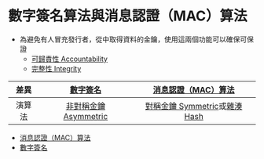 # 數字簽名算法與消息認證（MAC）算法
- 為避免有人冒充發行者，從中取得資料的金鑰，使用這兩個功能可以確保可保證
	- [可歸責性 Accountability](可歸責性%20Accountability.md)
	- [完整性 Integrity](完整性%20Integrity.md)



|差異|[數字簽名](演算法/數字簽名.md)|[消息認證（MAC）算法](演算法/消息認證（MAC）算法.md)|
|:-:|:-:|:-:|
|演算法|[非對稱金鑰 Asymmetric](演算法/非對稱金鑰%20Asymmetric.md)|[對稱金鑰 Symmetric](演算法/對稱金鑰%20Symmetric.md)或[雜湊 Hash](演算法/雜湊%20Hash.md)|


- [消息認證（MAC）算法](演算法/消息認證（MAC）算法.md)
- [數字簽名](演算法/數字簽名.md)
